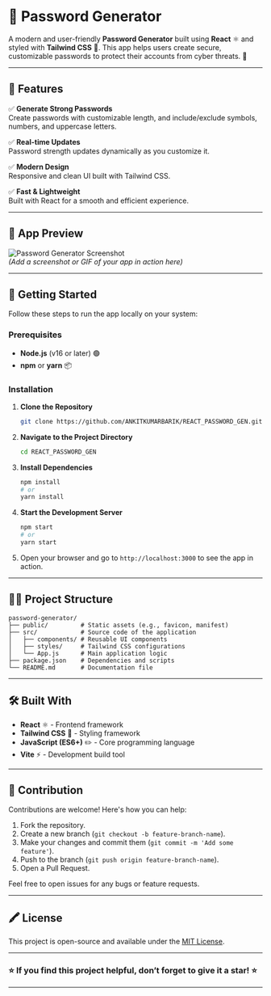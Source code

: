 # 🔐 Password Generator

A modern and user-friendly **Password Generator** built using **React** ⚛️ and styled with **Tailwind CSS** 🎨. This app helps users create secure, customizable passwords to protect their accounts from cyber threats. 🚀

---

## 🌟 Features

✅ **Generate Strong Passwords**  
Create passwords with customizable length, and include/exclude symbols, numbers, and uppercase letters.

✅ **Real-time Updates**  
Password strength updates dynamically as you customize it.

✅ **Modern Design**  
Responsive and clean UI built with Tailwind CSS.

✅ **Fast & Lightweight**  
Built with React for a smooth and efficient experience.

---

## 📸 App Preview

![Password Generator Screenshot](./screenshot.png)  
*(Add a screenshot or GIF of your app in action here)*

---

## 🚀 Getting Started

Follow these steps to run the app locally on your system:

### Prerequisites
- **Node.js** (v16 or later) 🟢  
- **npm** or **yarn** 📦  

### Installation

1. **Clone the Repository**  
   ```bash  
   git clone https://github.com/ANKITKUMARBARIK/REACT_PASSWORD_GEN.git  
   ```

2. **Navigate to the Project Directory**  
   ```bash  
   cd REACT_PASSWORD_GEN 
   ```

3. **Install Dependencies**  
   ```bash  
   npm install  
   # or  
   yarn install  
   ```

4. **Start the Development Server**  
   ```bash  
   npm start  
   # or  
   yarn start  
   ```

5. Open your browser and go to `http://localhost:3000` to see the app in action.

---

## 💂️‍♂️ Project Structure

```
password-generator/  
├── public/         # Static assets (e.g., favicon, manifest)  
├── src/            # Source code of the application  
│   ├── components/ # Reusable UI components  
│   ├── styles/     # Tailwind CSS configurations  
│   └── App.js      # Main application logic  
├── package.json    # Dependencies and scripts  
└── README.md       # Documentation file  
```

---

## 🛠️ Built With

- **React** ⚛️ - Frontend framework  
- **Tailwind CSS** 🎨 - Styling framework  
- **JavaScript (ES6+)** ✏️ - Core programming language  
- **Vite** ⚡ - Development build tool  

---

## 🤝 Contribution

Contributions are welcome! Here's how you can help:  
1. Fork the repository.  
2. Create a new branch (`git checkout -b feature-branch-name`).  
3. Make your changes and commit them (`git commit -m 'Add some feature'`).  
4. Push to the branch (`git push origin feature-branch-name`).  
5. Open a Pull Request.  

Feel free to open issues for any bugs or feature requests.  

---

## 🖍️ License

This project is open-source and available under the [MIT License](LICENSE).  

---

### ⭐ If you find this project helpful, don’t forget to give it a star! ⭐

---